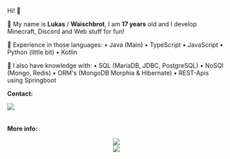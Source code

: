 Hi! 👋

:bust_in_silhouette: My name is **Lukas** / **Waischbrot**, I am **17 years** old and I develop Minecraft, Discord and Web stuff for fun!

🚀 Experience in those languages:
• Java (Main)
• TypeScript
• JavaScript
• Python (little bit)
• Kotlin

📜 I also have knowledge with:
• SQL (MariaDB, JDBC, PostgreSQL)
• NoSQl (Mongo, Redis)
• ORM's (MongoDB Morphia & Hibernate)
• REST-Apis using Springboot

<div>
<p>
  <b>
    Contact:
  </b>
</p>

  <a href="mailto:waischbrot@quantentunnel.de">
      <img align="center" src="https://img.shields.io/badge/waischbrot@quantentunnel.de-0A0A0A?style=for-the-badge&logo=microsoft-outlook&logoColor=white">
    </a>
</div>
ﾠ
<p>
  <b>
    More info:
  </b>
</p>

<div align="center">
  <a href="https://github.com/Waischbrot">
    <img src="https://komarev.com/ghpvc/?username=Waischbrot&style=for-the-badge">
  </a>
</div>

<div align="center">
  <a href="https://github.com/Waischbrot">
    <img align="center" src="https://github-readme-stats.vercel.app/api?username=Waischbrot&repo=Waischbrot&count_private=true&include_all_commits=true&show_icons=true&theme=midnight-purple&card_width=1080">
  </a>
</div>
